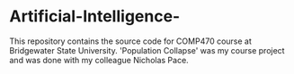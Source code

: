 # Artificial-Intelligence-
This repository contains the source code for COMP470 course at Bridgewater State University.  'Population Collapse' was my course project and was done with my colleague Nicholas Pace.
